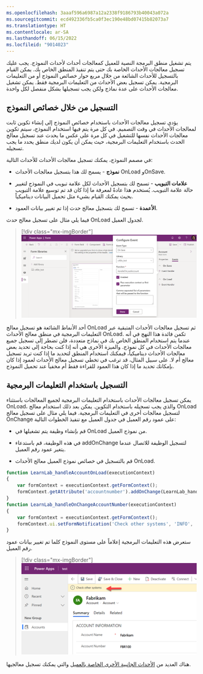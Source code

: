 ```yaml
---
ms.openlocfilehash: 3aaaf596a6987a12a2338f9186793b40043a072a
ms.sourcegitcommit: ecd492336fb5ca0f3ec190e48bd07415b82073a7
ms.translationtype: HT
ms.contentlocale: ar-SA
ms.lasthandoff: 06/15/2022
ms.locfileid: "9014023"
---
```

يتم تشغيل منطق البرمجة النصية للعميل كمعالجات أحداث لأحداث النموذج. يجب عليك تسجيل معالجات الأحداث الخاصة بك حتى يتم تنفيذ المنطق الخاص بك. يمكن القيام بالتسجيل للأحداث الشائعة من خلال مربع حوار خصائص النموذج أو من التعليمات البرمجية. يمكن تسجيل بعض الأحداث من التعليمات البرمجية فقط. يمكن تشغيل معالجات الأحداث على عدة نماذج ولكن يجب تسجيلها بشكل منفصل لكل واحدة.

## <a name="registering-via-form-properties"></a>التسجيل من خلال خصائص النموذج

يؤدي تسجيل معالجات الأحداث باستخدام خصائص النموذج إلى إنشاء تكوين ثابت لمعالجات الأحداث في وقت التصميم. في كل مرة يتم فيها استخدام النموذج، سيتم تكوين معالجات الأحداث نفسها للتشغيل في كل مرة على عكس ما يحدث عند تسجيل معالج الحدث باستخدام التعليمات البرمجية، حيث يمكن أن يكون لديك منطق يحدد ما يجب تسجيله.

في مصمم النموذج، يمكنك تسجيل معالجات الأحداث للأحداث التالية:

-   **نموذج** - يسمح لك هذا بتسجيل معالجات الأحداث OnLoad وOnSave.

-   **علامات التبويب** - تسمح لك بتسجيل الأحداث لكل علامة تبويب في النموذج لتغيير حالة علامة التبويب. يُستخدم هذا عادةً لمعرفة ما إذا كان قد تم توسيع علامة التبويب بحيث يمكنك القيام بشيء مثل تحميل البيانات ديناميكياً.

-   **الأعمدة** - تسمح لك بتسجيل معالج حدث إذا تم تغيير بيانات العمود.

فيما يلي مثال على تسجيل معالج حدث OnLoad لجدول العميل.

> [!div class="mx-imgBorder"]
> [![لقطة شاشة تعرض تكوين معالج الأحداث في مصمم النموذج.](../media/configure-event.png)](../media/configure-event.png#lightbox)

أحد الأنماط الشائعة هو تسجيل معالج OnLoad ثم تسجيل معالجات الأحداث المتبقية عبر التعليمات البرمجية في منطق معالج الأحداث OnLoad. تكمن فائدة هذا النهج في أنه عندما يتم استخدام المنطق الخاص بك في نماذج متعددة، فلن تضطر إلى تسجيل جميع معالجات الأحداث في كل نموذج. والميزة الأخرى هي أنه إذا كنت بحاجة إلى تحديد بعض معالجات الأحداث ديناميكياً، فيمكنك استخدام المنطق لتحديد ما إذا كنت تريد تسجيل معالج أم لا. على سبيل المثال، قد ترغب في تخطي تسجيل معالج الأحداث لعمود إذا كان بإمكانك تحديد ما إذا كان هذا العمود للقراءة فقط أم مخفياً عند تحميل النموذج.

## <a name="registering-using-code"></a>التسجيل باستخدام التعليمات البرمجية

يمكن تسجيل معالجات الأحداث باستخدام التعليمات البرمجية لجميع المعالجات باستثناء OnLoad، والذي يجب تسجيله باستخدام التكوين. يمكن بعد ذلك استخدام معالج OnLoad لتسجيل معالجات أخرى في التعليمات البرمجية. فيما يلي مثال على تسجيل معالج OnChange على عمود رقم العميل في جدول العميل مع تنفيذ الخطوات التالية:

-   قم بإنشاء وظيفة يتم تشغيلها في OnLoad من نموذج العميل.

-   في هذه الوظيفة، قم باستدعاء addOnChange لتسجيل الوظيفة للاتصال عندما يتغير عمود رقم العميل.

-   قم بالتسجيل في خصائص نموذج العميل معالج الأحداث OnLoad.

```javascript
function LearnLab_handleAccountOnLoad(executionContext)
{  
    var formContext = executionContext.getFormContext();
    formContext.getAttribute('accountnumber').addOnChange(LearnLab_handleOnChangeAccountNumber)
}
function LearnLab_handleOnChangeAccountNumber(executionContext)
{  
    var formContext = executionContext.getFormContext();
    formContext.ui.setFormNotification('Check other systems', 'INFO', 'AcctNumber');
}
```

ستعرض هذه التعليمات البرمجية إعلاماً على مستوى النموذج كلما تم تغيير بيانات عمود رقم العميل.

> [!div class="mx-imgBorder"]
> [![لقطة شاشة تعرض إعلاماً على مستوى النموذج بعد تنفيذ منطق البرنامج النصي المخصص.](../media/notification.png)](../media/notification.png#lightbox)

هناك العديد من [الأحداث الجانبية الأخرى الخاصة بالعميل](/power-apps/developer/model-driven-apps/clientapi/reference/events/?azure-portal=true) والتي يمكنك تسجيل معالجيها.

